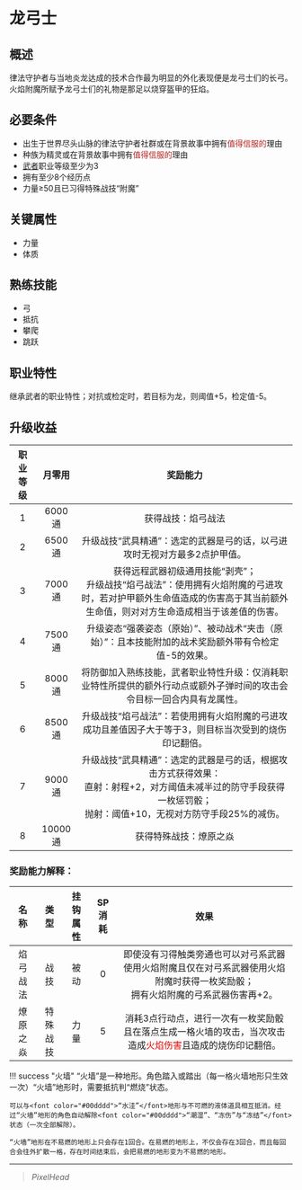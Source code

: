 # 龙弓士

## 概述

律法守护者与当地炎龙达成的技术合作最为明显的外化表现便是龙弓士们的长弓。火焰附魔所赋予龙弓士们的礼物是那足以烧穿盔甲的狂焰。

## 必要条件

* 出生于世界尽头山脉的律法守护者社群或在背景故事中拥有<font color="#B22222">值得信服的</font>理由
* 种族为精灵或在背景故事中拥有<font color="#B22222">值得信服的</font>理由
* <a href="../../../basicJob/Warrior" target="_blank">武者</a>职业等级至少为3
* 拥有至少8个经历点
* 力量≥50且已习得特殊战技“附魔”

## 关键属性

* 力量
* 体质

## 熟练技能

* 弓
* 抵抗
* 攀爬
* 跳跃
  
## 职业特性

继承武者的职业特性；对抗或检定时，若目标为龙，则阈值+5，检定值-5。

## 升级收益

职业等级|月零用|奖励能力
:--:|:--:|:--:
1|6000通|获得战技：焰弓战法
2|6500通|升级战技“武具精通”：选定的武器是弓的话，以弓进攻时无视对方最多2点护甲值。
3|7000通|获得远程武器初级通用技能“剥壳”；<br>升级战技“焰弓战法”：使用拥有火焰附魔的弓进攻时，若对护甲额外生命值造成的伤害高于其当前额外生命值，则对对方生命造成相当于该差值的伤害。
4|7500通|升级姿态“强袭姿态（原始）”、被动战术“夹击（原始）”：且本技能附加的战术奖励额外带有令检定值-5的效果。
5|8000通|将防御加入熟练技能，武者职业特性升级：仅消耗职业特性所提供的额外行动点或额外子弹时间的攻击会令目标一回合内具有龙属性。
6|8500通|升级战技“焰弓战法”：若使用拥有火焰附魔的弓进攻成功且差值因子大于等于3，则目标当次受到的烧伤印记翻倍。
7|9000通|升级战技“武具精通”：选定的武器是弓的话，根据攻击方式获得效果：<br>直射：射程+2，对方阈值未减半过的防守手段获得一枚惩罚骰；<br>抛射：阈值+10，无视对方防守手段25%的减伤。
8|10000通|获得特殊战技：燎原之焱

### 奖励能力解释：

名称|类型|挂钩属性|SP消耗|效果
:--:|:--:|:--:|:--:|:--:
焰弓战法|战技|被动|0|即使没有习得触类旁通也可以对弓系武器使用火焰附魔且仅在对弓系武器使用火焰附魔时获得一枚奖励骰；<br>拥有火焰附魔的弓系武器伤害再+2。
燎原之焱|特殊战技|力量|5|消耗3点行动点，进行一次有一枚奖励骰且在落点生成一格火墙的攻击，当次攻击造成<font color="#dd0000">火焰伤害</font>且造成的烧伤印记翻倍。

!!! success "火墙"
    “火墙”是一种地形。角色踏入或踏出（每一格火墙地形只生效一次）“火墙”地形时，需要抵抗判“燃烧”状态。

    可以与<font color="#00dddd">“水洼”</font>地形与不可燃的液体道具相互抵消。经过“火墙”地形的角色自动解除<font color="#00dddd">“潮湿”、“冻伤”与“冻结”</font>状态（一次全部解除）。

    “火墙”地形在不易燃的地形上只会存在1回合。在易燃的地形上，不仅会存在3回合，而且每回合会往外扩散一格，存在时间结束后，会把易燃的地形变为不易燃的地形。

---

> *PixelHead*